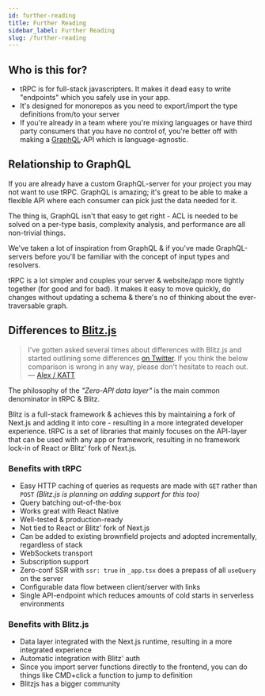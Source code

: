 ```yaml
---
id: further-reading
title: Further Reading
sidebar_label: Further Reading
slug: /further-reading
---
```




## Who is this for?

- tRPC is for full-stack javascripters. It makes it dead easy to write "endpoints" which you safely use in your app.
- It's designed for monorepos as you need to export/import the type definitions from/to your server
- If you're already in a team where you're mixing languages or have third party consumers that you have no control of, you're better off with making a [GraphQL](https://graphql.org/)-API which is language-agnostic.

## Relationship to GraphQL

If you are already have a custom GraphQL-server for your project you may not want to use tRPC. GraphQL is amazing; it's great to be able to make a flexible API where each consumer can pick just the data needed for it. 

The thing is, GraphQL isn't that easy to get right - ACL is needed to be solved on a per-type basis, complexity analysis, and performance are all non-trivial things.

We've taken a lot of inspiration from GraphQL & if you've made GraphQL-servers before you'll be familiar with the concept of input types and resolvers.

tRPC is a lot simpler and couples your server & website/app more tightly together (for good and for bad). It makes it easy to move quickly, do changes without updating a schema & there's no of thinking about the ever-traversable graph.

## Differences to [Blitz.js](https://blitzjs.com/)

> I've gotten asked several times about differences with Blitz.js and started outlining some differences [on Twitter](https://twitter.com/alexdotjs/status/1436654002477969411). If you think the below comparison is wrong in any way, please don't hesitate to reach&nbsp;out.   
> &mdash; [Alex&nbsp;/&nbsp;KATT](https://twitter.com/alexdotjs)

The philosophy of the _"Zero-API data layer"_ is the main common denominator in tRPC & Blitz. 

Blitz is a full-stack framework & achieves this by maintaining a fork of Next.js and adding it into core - resulting in a more integrated developer experience. tRPC is a set of libraries that mainly focuses on the API-layer that can be used with any app or framework, resulting in no framework lock-in of React or Blitz' fork of Next.js.

### Benefits with tRPC

- Easy HTTP caching of queries as requests are made with `GET` rather than `POST` _(Blitz.js is planning on adding support for this too)_
- Query batching out-of-the-box
- Works great with React Native
- Well-tested & production-ready
- Not tied to React or Blitz' fork of Next.js
- Can be added to existing brownfield projects and adopted incrementally, regardless of stack
- WebSockets transport
- Subscription support
- Zero-conf SSR with `ssr: true` in `_app.tsx` does a prepass of all `useQuery` on the server
- Configurable data flow between client/server with links
- Single API-endpoint which reduces amounts of cold starts in serverless environments

### Benefits with Blitz.js

- Data layer integrated with the Next.js runtime, resulting in a more integrated experience
- Automatic integration with Blitz' auth
- Since you import server functions directly to the frontend, you can do things like CMD+click a function to jump to definition
- Blitzjs has a bigger community  

